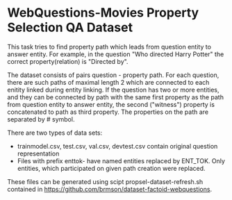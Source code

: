 WebQuestions-Movies Property Selection QA Dataset
=================================================

This task tries to find property path which leads from question entity to answer entity.
For example, in the question "Who directed Harry Potter" the correct property(relation) is "Directed by".

The dataset consists of pairs question - property path. For each question, there are such paths of maximal length 2
which are connected to each enitity linked during entity linking. If the question has two or more entities, and they can be connected
by path with the same first property as the path from question entity to answer entity, the second ("witness") property is concatenated to path
as third property. The properties on the path are separated by # symbol.

There are two types of data sets:

  * trainmodel.csv, test.csv, val.csv, devtest.csv contain original question representation
  * Files with prefix enttok- have named entities replaced by ENT_TOK. Only entities, which participated on given path creation were replaced.

These files can be generated using scipt propsel-dataset-refresh.sh contained in https://github.com/brmson/dataset-factoid-webquestions.
